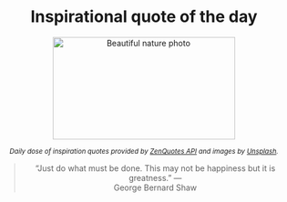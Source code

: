 
<div align="center">

# Inspirational quote of the day

<img src="./data/photo.jpeg" alt="Beautiful nature photo" width="320" height="180">

<sub><i>Daily dose of inspiration quotes provided by [ZenQuotes API](https://zenquotes.io/) and images by [Unsplash](https://unsplash.com/).</i></sub>


<blockquote>&ldquo;Just do what must be done. This may not be happiness but it is greatness.&rdquo; &mdash; <footer>George Bernard Shaw</footer></blockquote>

</div>
